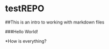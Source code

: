 # testREPO

##This is an intro to working with markdown files

###Hello World!

*How is everything?
